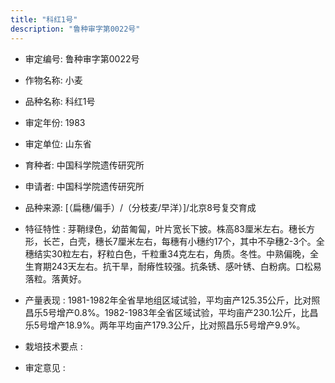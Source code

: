 ```yaml
---
title: "科红1号"
description: "鲁种审字第0022号"
---
```

* 审定编号:  鲁种审字第0022号

*  作物名称:  小麦

*  品种名称:  科红1号

*  审定年份:  1983

*  审定单位:  山东省

* 育种者:  中国科学院遗传研究所

*  申请者:  中国科学院遗传研究所

*  品种来源:  [（扁穗/偏手）/（分枝麦/早洋）]/北京8号复交育成

*  特征特性 : 
芽鞘绿色，幼苗匍匐，叶片宽长下披。株高83厘米左右。穗长方形，长芒，白壳，穗长7厘米左右，每穗有小穗约17个，其中不孕穗2-3个。全穗结实30粒左右，籽粒白色，千粒重34克左右，角质。冬性。中熟偏晚，全生育期243天左右。抗干旱，耐瘠性较强。抗条锈、感叶锈、白粉病。口松易落粒。落黄好。
 
*  产量表现 : 
1981-1982年全省旱地组区域试验，平均亩产125.35公斤，比对照昌乐5号增产0.8%。1982-1983年全省区域试验，平均亩产230.1公斤，比昌乐5号增产18.9%。两年平均亩产179.3公斤，比对照昌乐5号增产9.9%。

*  栽培技术要点 : 


*  审定意见 : 

